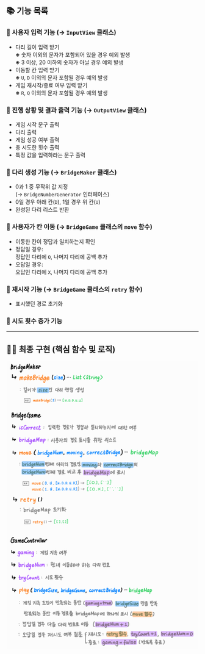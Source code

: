 
## 📚 기능 목록

### 🔹 사용자 입력 기능 (→ `InputView` 클래스)
* 다리 길이 입력 받기 <br>
  **※** 숫자 이외의 문자가 포함되어 있을 경우 예외 발생 <br>
  **※** 3 이상, 20 이하의 숫자가 아닐 경우 예외 발생
* 이동할 칸 입력 받기 <br>
  **※** `U`, `D` 이외의 문자 포함될 경우 예외 발생 
* 게임 재시작/종료 여부 입력 받기 <br>
  **※** `R`, `Q` 이외의 문자 포함될 경우 예외 발생

### 🔹 진행 상황 및 결과 출력 기능 (→ `OutputView` 클래스)
* 게임 시작 문구 출력
* 다리 출력
* 게임 성공 여부 출력
* 총 시도한 횟수 출력
* 특정 값을 입력하라는 문구 출력

### 🔹 다리 생성 기능 (→ `BridgeMaker` 클래스)
* 0과 1 중 무작위 값 지정 <br>
  (→ `BridgeNumberGenerator` 인터페이스)
* 0일 경우 아래 칸(`D`), 1일 경우 위 칸(`U`)
* 완성된 다리 리스트 반환 <br>

### 🔹 사용자가 칸 이동 (→ `BridgeGame` 클래스의 `move` 함수)
* 이동한 칸이 정답과 일치하는지 확인
* 정답일 경우: <br>
  정답인 다리에 `O`, 나머지 다리에 공백 추가
* 오답일 경우: <br>
  오답인 다리에 `X`, 나머지 다리에 공백 추가

### 🔹 재시작 기능 (→ `BridgeGame` 클래스의 `retry` 함수)
* 표시했던 경로 초기화

### 🔹 시도 횟수 증가 기능

<hr>

## 👨‍💻 최종 구현 (핵심 함수 및 로직)
![img.png](img.png)